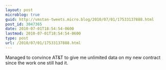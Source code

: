 ```yaml
---
layout: post
microblog: true
guid: http://vmstan-tweets.micro.blog/2010/07/01/17533137888.html
post_id: 3047365
date: 2010-07-01T18:54:54-0600
lastmod: 2010-07-01T18:54:54-0600
type: post
url: /2010/07/01/17533137888.html
---
```

Managed to convince AT&T to give me unlimited data on my new contract since the work one still had it.
